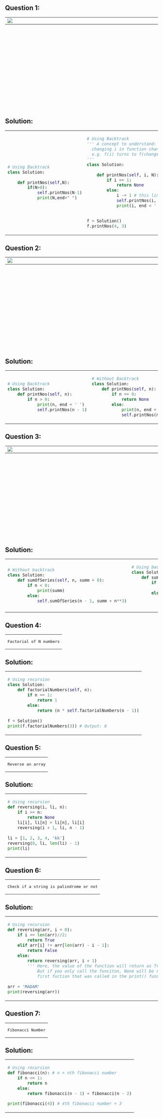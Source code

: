 ## Question 1:
<table align="center", height="300">
  <td width = 600><img src = "https://github.com/user-attachments/assets/39dfef10-b685-488b-b8d5-a0f5d4b92834"/></td>
</table>

## Solution:
<table align="center">
<td>

```py
# Using Backtrack
class Solution:
        
    def printNos(self,N):
        if(N>0):
            self.printNos(N-1)
            print(N,end=" ")
```
 </td>
 
 <td>
   
```py
# Using Backtrack
''' A concept to understand:
  changing i in function changes things.
  e.g. f(i) turns to f(changed_i)
'''
class Solution:
        
    def printNos(self, i, N):
        if i == 1:
            return None
        else:
            i -= 1 # this line turns printNos(4, 3) into printNos(3, 3) and so on
            self.printNos(i, N)
            print(i, end = ' ')

            
f = Solution()
f.printNos(4, 3)
```
</td>

<td>
  
```py
# Using Backtrack
class Solution:
        
    def printNos(self, i, N):
        if i > 0:
            self.printNos(i - 1, N)
            print(i, end = ' ')

        else:
            return None
```
</td>

<td>

  
```py
# Without Backtrack
class Solution:
        
    def printNos(self, i, N):
        if i <= N:
            print(i, end = ' ')
            self.printNos(i + 1, N)

            
f = Solution()
f.printNos(1, 3)
```
</td>

</table>

## Question 2:
<table align="center", height="300">
  <td width = 600><img src = "https://github.com/user-attachments/assets/ccb6413d-7738-48ec-ba75-237aa419f90f"/></td>
</table>

## Solution:
<table align="center">
<td>

```py
# Using Backtrack
class Solution:
    def printNos(self, n):
        if n > 0:
            print(n, end = ' ')
            self.printNos(n - 1)
```
</td>

<td>

```py
# Without Backtrack
class Solution:
    def printNos(self, n):
        if n == 0:
            return None
        else:
            print(n, end = ' ')
            self.printNos(n - 1)
```
</td>

</table>

## Question 3:
<table align="center", height="300">
  <td width = 600><img src = "https://github.com/user-attachments/assets/12504dcd-66ce-4886-a238-3ab025ef4fd9"/></td>
</table>

## Solution:
<table align="center">
<td>

```py
# Without backtrack
class Solution:
    def sumOfSeries(self, n, summ = 0):
        if n < 0:
            print(summ)
        else:
            self.sumOfSeries(n - 1, summ + n**3)
```
</td>

<td>

```py
# Using backtrack
class Solution:
    def sumOfSeries(self, n):
        if n == 0:
            return n**3
        else:
            return (self.sumOfSeries(n - 1) + n**3)
            #print(self.sumOfSeries(n - 1) + n**3) # can't print int + Nonetype
```
</td>

<td>

```py
#using formula to calculate the sum of series     
class Solution:
    def sumOfSeries(self,n):
        ans=(n*(n+1))**2//4
        return ans
```
</td>

</table>

## Question 4:
<table align="center">
  <td><pre>Factorial of N numbers</pre></td>
</table>

## Solution:
<table align="center">
<td>

```py
# Using recursion
class Solution:
    def factorialNumbers(self, n):
    	if n == 1:
    	    return 1
    	else:
    	    return (n * self.factorialNumbers(n - 1))
            
f = Solution()
print(f.factorialNumbers(3)) # Output: 6
```
</td>

</table>

## Question 5:
<table align="center">
  <td><pre>Reverse an array</pre></td>
</table>

## Solution:
<table align="center">
<td>

```py
# Using recursion
def reversing(i, li, n):
    if i >= n:
        return None
    li[i], li[n] = li[n], li[i]
    reversing(i + 1, li, n - 1)
    
li = [1, 2, 3, 4, 'kk']
reversing(0, li, len(li) - 1)
print(li)
```
</td>

</table>

## Question 6:
<table align="center">
  <td><pre>Check if a string is palindrome or not</pre></td>
</table>

## Solution:
<table align="center">
<td>

```py
# Using recursion
def reversing(arr, i = 0):
    if i == len(arr)//2:
        return True
    elif arr[i] != arr[len(arr) - i - 1]:
        return False
    else:
        return reversing(arr, i + 1)
        ''' Here, the value of the function will return as True or False
            But if you only call the funciton, None will be returned to the
            first fuction that was called in the print() function.'''
    
arr = 'MADAM'
print(reversing(arr))
```
</td>

</table>

## Question 7:
<table align="center">
  <td><pre>Fibonacci Number</pre></td>
</table>

## Solution:
<table align="center">
<td>

```py
# Using recursion
def fibonacci(n): # n = nth fibonacci number
    if n <= 1:
        return n
    else:
        return fibonacci(n - 1) + fibonacci(n - 2)

print(fibonacci(4)) # 4th fibonacci number = 3
```
</td>

</table>
